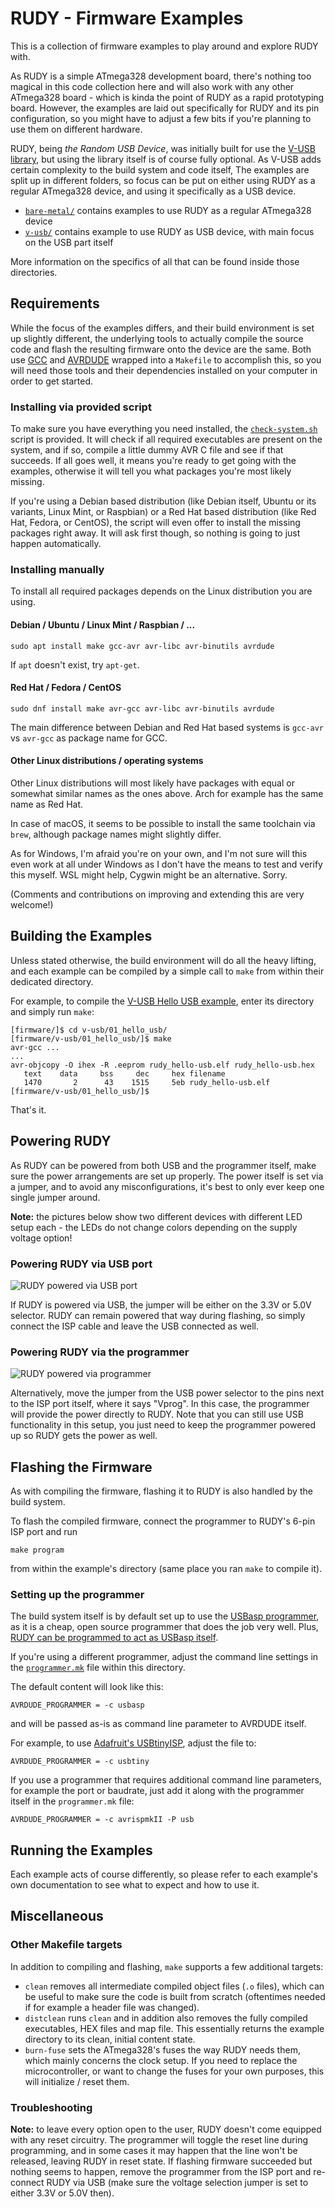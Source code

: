 # RUDY - Firmware Examples

This is a collection of firmware examples to play around and explore RUDY with.

As RUDY is a simple ATmega328 development board, there's nothing too magical in this code collection here and will also work with any other ATmega328 board - which is kinda the point of RUDY as a rapid prototyping board. However, the examples are laid out specifically for RUDY and its pin configuration, so you might have to adjust a few bits if you're planning to use them on different hardware.

RUDY, being _the Random USB Device_, was initially built for use the [V-USB library](https://www.obdev.at/products/vusb/index.html), but using the library itself is of course fully optional. As V-USB adds certain complexity to the build system and code itself, The examples are split up in different folders, so focus can be put on either using RUDY as a regular ATmega328 device, and using it specifically as a USB device.

- [`bare-metal/`](bare-metal/) contains examples to use RUDY as a regular ATmega328 device
- [`v-usb/`](v-usb/) contains example to use RUDY as USB device, with main focus on the USB part itself

More information on the specifics of all that can be found inside those directories.

## Requirements

While the focus of the examples differs, and their build environment is set up slightly different, the underlying tools to actually compile the source code and flash the resulting firmware onto the device are the same. Both use [GCC](https://gcc.gnu.org/wiki/avr-gcc) and [AVRDUDE](https://www.nongnu.org/avrdude/) wrapped into a `Makefile` to accomplish this, so you will need those tools and their dependencies installed on your computer in order to get started.

### Installing via provided script

To make sure you have everything you need installed, the [`check-system.sh`](check-system.sh) script is provided. It will check if all required executables are present on the system, and if so, compile a little dummy AVR C file and see if that succeeds. If all goes well, it means you're ready to get going with the examples, otherwise it will tell you what packages you're most likely missing.

If you're using a Debian based distribution (like Debian itself, Ubuntu or its variants, Linux Mint, or Raspbian) or a Red Hat based distribution (like Red Hat, Fedora, or CentOS), the script will even offer to install the missing packages right away. It will ask first though, so nothing is going to just happen automatically.

### Installing manually

To install all required packages depends on the Linux distribution you are using.

#### Debian / Ubuntu / Linux Mint / Raspbian / ...
```
sudo apt install make gcc-avr avr-libc avr-binutils avrdude
```
If `apt` doesn't exist, try `apt-get`.

#### Red Hat / Fedora / CentOS
```
sudo dnf install make avr-gcc avr-libc avr-binutils avrdude
```

The main difference between Debian and Red Hat based systems is `gcc-avr` vs `avr-gcc` as package name for GCC.

#### Other Linux distributions / operating systems

Other Linux distributions will most likely have packages with equal or somewhat similar names as the ones above. Arch for example has the same name as Red Hat.

In case of macOS, it seems to be possible to install the same toolchain via `brew`, although package names might slightly differ.

As for Windows, I'm afraid you're on your own, and I'm not sure will this even work at all under Windows as I don't have the means to test and verify this myself. WSL might help, Cygwin might be an alternative. Sorry.

(Comments and contributions on improving and extending this are very welcome!)


## Building the Examples

Unless stated otherwise, the build environment will do all the heavy lifting, and each example can be compiled by a simple call to `make` from within their dedicated directory.

For example, to compile the [V-USB Hello USB example](v-usb/01_hello-usb/), enter its directory and simply run `make`:
```
[firmware/]$ cd v-usb/01_hello_usb/
[firmware/v-usb/01_hello_usb/]$ make
avr-gcc ...
...
avr-objcopy -O ihex -R .eeprom rudy_hello-usb.elf rudy_hello-usb.hex
   text	   data	    bss	    dec	    hex	filename
   1470	      2	     43	   1515	    5eb	rudy_hello-usb.elf
[firmware/v-usb/01_hello_usb/]$
```

That's it.


## Powering RUDY

As RUDY can be powered from both USB and the programmer itself, make sure the power arrangements are set up properly. The power itself is set via a jumper, and to avoid any misconfigurations, it's best to only ever keep one single jumper around.

**Note:** the pictures below show two different devices with different LED setup each - the LEDs do not change colors depending on the supply voltage option!

### Powering RUDY via USB port

![RUDY powered via USB port](../images/rudy_usb_powered.jpg)

If RUDY is powered via USB, the jumper will be either on the 3.3V or 5.0V selector. RUDY can remain powered that way during flashing, so simply connect the ISP cable and leave the USB connected as well.

### Powering RUDY via the programmer

![RUDY powered via programmer](../images/rudy_vprog_powered.jpg)

Alternatively, move the jumper from the USB power selector to the pins next to the ISP port itself, where it says "Vprog". In this case, the programmer will provide the power directly to RUDY. Note that you can still use USB functionality in this setup, you just need to keep the programmer powered up so RUDY gets the power as well.


## Flashing the Firmware

As with compiling the firmware, flashing it to RUDY is also handled by the build system.

To flash the compiled firmware, connect the programmer to RUDY's 6-pin ISP port and run
```
make program
```
from within the example's directory (same place you ran `make` to compile it).

### Setting up the programmer
The build system itself is by default set up to use the [USBasp programmer](https://www.fischl.de/usbasp/), as it is a cheap, open source programmer that does the job very well. Plus, [RUDY can be programmed to act as USBasp itself](v-usb/06_usbasp/).

If you're using a different programmer, adjust the command line settings in the [`programmer.mk`](programmer.mk) file within this directory.

The default content will look like this:
```
AVRDUDE_PROGRAMMER = -c usbasp
```
and will be passed as-is as command line parameter to AVRDUDE itself.

For example, to use [Adafruit's USBtinyISP](https://learn.adafruit.com/usbtinyisp), adjust the file to:
```
AVRDUDE_PROGRAMMER = -c usbtiny
```

If you use a programmer that requires additional command line parameters, for example the port or baudrate, just add it along with the programmer itself in the `programmer.mk` file:
```
AVRDUDE_PROGRAMMER = -c avrispmkII -P usb
```

## Running the Examples

Each example acts of course differently, so please refer to each example's own documentation to see what to expect and how to use it.

## Miscellaneous

### Other Makefile targets

In addition to compiling and flashing, `make` supports a few additional targets:

- `clean` removes all intermediate compiled object files (`.o` files), which can be useful to make sure the code is built from scratch (oftentimes needed if for example a header file was changed).
- `distclean` runs `clean` and in addition also removes the fully compiled executables, HEX files and map file. This essentially returns the example directory to its clean, initial content state.
- `burn-fuse` sets the ATmega328's fuses the way RUDY needs them, which mainly concerns the clock setup. If you need to replace the microcontroller, or want to change the fuses for your own purposes, this will initialize / reset them.

### Troubleshooting

**Note:** to leave every option open to the user, RUDY doesn't come equipped with any reset circuitry. The programmer will toggle the reset line during programming, and in some cases it may happen that the line won't be released, leaving RUDY in reset state. If flashing firmware succeeded but nothing seems to happen, remove the programmer from the ISP port and re-connect RUDY via USB (make sure the voltage selection jumper is set to either 3.3V or 5.0V then).

